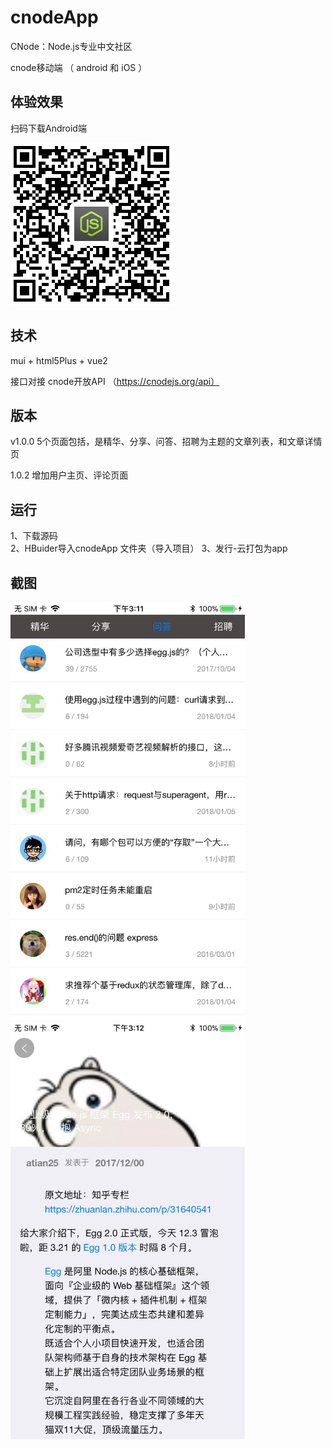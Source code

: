 # cnodeApp

CNode：Node.js专业中文社区

cnode移动端 （ android 和 iOS ）

## 体验效果 
 
 扫码下载Android端  
 
![APP下载](https://github.com/ITch8/cnodeApp/blob/master/net_img/app.png)

## 技术

mui + html5Plus + vue2

接口对接 cnode开放API  （https://cnodejs.org/api）

## 版本
v1.0.0
5个页面包括，是精华、分享、问答、招聘为主题的文章列表，和文章详情页  

1.0.2 增加用户主页、评论页面

## 运行
 1、下载源码  
 2、HBuider导入cnodeApp 文件夹（导入项目）
 3、发行-云打包为app
 
## 截图

<img src="https://github.com/ITch8/cnodeApp/blob/master/net_img/1.jpg" width="375" alt="列表页面" />  

<img src="https://github.com/ITch8/cnodeApp/blob/master/net_img/2.jpg" width="375" alt="详情页面" />



